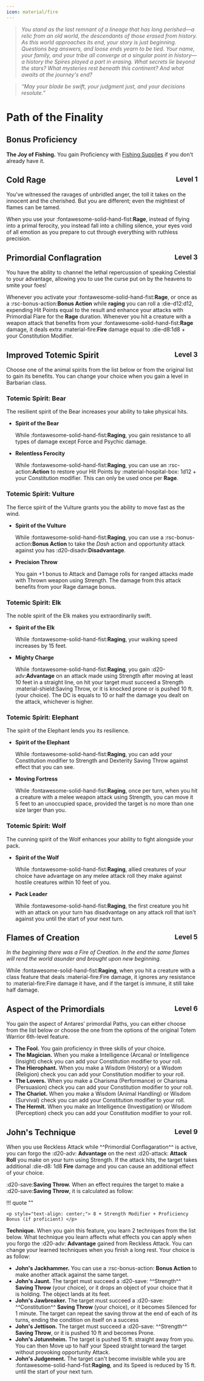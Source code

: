 ```yaml
---
icon: material/fire
---
```


> *You stand as the last remnant of a lineage that has long  perished—a relic from an old world, the descendants of those erased from history. As this world approaches its end, your story is just beginning. Questions beg answers, and loose ends yearn to be tied. Your name, your family, and your tribe all converge at a singular point in history—a history the Spires played a part in erasing. What secrets lie beyond the stars? What mysteries rest beneath this continent? And what awaits at the journey's end?*

> *“May your blade be swift, your judgment just, and your decisions resolute.”*

# Path of the Finality

## Bonus Proficiency

**The Joy of Fishing.** You gain Proficiency with [Fishing Supplies](../../equipment/tools/artisan-tools.md#fishing-supplies) if you don't already have it.

## Cold Rage <span style="float:right;"> <small> Level 1 </small> </span>

You've witnessed the ravages of unbridled anger, the toll it takes on the innocent and the cherished. But you are different; even the mightiest of flames can be tamed.

When you use your :fontawesome-solid-hand-fist:**Rage**, instead of flying into a primal ferocity, you instead fall into a chilling silence, your eyes void of all emotion as you prepare to cut through everything with ruthless precision.

## Primordial Conflagration <span style="float:right;"> <small> Level 3 </small> </span>

You have the ability to channel the lethal repercussion of speaking Celestial to your advantage, allowing you to use the curse put on by the heavens to smite your foes!

Whenever you activate your :fontawesome-solid-hand-fist:**Rage**, or once as a :rsc-bonus-action:**Bonus Action** while **raging** you can roll a :die-d12:d12, expending Hit Points equal to the result and enhance your attacks with Primordial Flare for the **Rage** duration. Whenever you hit a creature with a weapon attack that benefits from your :fontawesome-solid-hand-fist:**Rage** damage, it deals extra :material-fire:**Fire** damage equal to :die-d8:1d8 + your Constitution Modifier.

## Improved Totemic Spirit <span style="float:right;"> <small> Level 3 </small> </span>

Choose one of the animal spirits from the list below or from the original list to gain its benefits. You can change your choice when you gain a level in Barbarian class.

### Totemic Spirit: Bear
    
The resilient spirit of the Bear increases your ability to take physical hits.

- **Spirit of the Bear** 

    While :fontawesome-solid-hand-fist:**Raging**, you gain resistance to all types of damage except Force and Psychic damage.

- **Relentless Ferocity** 

    While :fontawesome-solid-hand-fist:**Raging**, you can use an :rsc-action:**Action** to  restore your Hit Points by :material-hospital-box: 1d12 + your Constitution modifier. This can only be used once per **Rage**.

### Totemic Spirit: Vulture
    
The fierce spirit of the Vulture grants you the ability to move fast as the wind. 

- **Spirit of the Vulture** 

    While :fontawesome-solid-hand-fist:**Raging**, you can use a :rsc-bonus-action:**Bonus Action** to take the *Dash* action and opportunity attack against you has :d20-disadv:**Disadvantage**.

- **Precision Throw** 
    
    You gain +1 bonus to Attack and Damage rolls for ranged attacks made with Thrown weapon using Strength. The damage from this attack benefits from your Rage damage bonus.

### Totemic Spirit: Elk

The noble spirit of the Elk makes you extraordinarily swift. 

- **Spirit of the Elk** 

    While :fontawesome-solid-hand-fist:**Raging**, your walking speed increases by 15 feet.

- **Mighty Charge** 

    While :fontawesome-solid-hand-fist:**Raging**, you gain :d20-adv:**Advantage** on an attack made using Strength after moving at least 10 feet in a straight line, on hit your target must succeed a Strength :material-shield:Saving Throw, or it is knocked prone or is pushed 10 ft. (your choice). The DC is equals to 10 or half the damage you dealt on the attack, whichever is higher.

### Totemic Spirit: Elephant

The spirit of the Elephant lends you its resilience. 

- **Spirit of the Elephant** 

    While :fontawesome-solid-hand-fist:**Raging**, you can add your Constitution modifier to Strength and Dexterity Saving Throw against effect that you can see.

- **Moving Fortress** 

    While :fontawesome-solid-hand-fist:**Raging**, once per turn, when you hit a creature with a melee weapon attack using Strength, you can move it 5 feet to an unoccupied space, provided the target is no more than one size larger than you.

### Totemic Spirit: Wolf
    
The cunning spirit of the Wolf enhances your ability to fight alongside your pack. 

- **Spirit of the Wolf** 

    While :fontawesome-solid-hand-fist:**Raging**, allied creatures of your choice have advantage on any melee attack roll they make against hostile creatures within 10 feet of you.

- **Pack Leader**

    While :fontawesome-solid-hand-fist:**Raging**, the first creature you hit with an attack on your turn has disadvantage on any attack roll that isn't against you until the start of your next turn.

## Flames of Creation <span style="float:right;"> <small> Level 5 </small> </span>

*In the beginning there was a Fire of Creation. In the end the same flames will rend the world asunder and brought upon new beginning.*

While :fontawesome-solid-hand-fist:**Raging**, when you hit a creature with a class feature that deals :material-fire:Fire damage, it ignores any resistance to :material-fire:Fire damage it have, and if the target is immune, it still take half damage.

## Aspect of the Primordials <span style="float:right;"> <small> Level 6 </small> </span>

You gain the aspect of Antares’ primordial Paths, you can either choose from the list below or choose the one from the options of the original Totem Warrior 6th-level feature.

- **The Fool.** You gain proficiency in three skills of your choice.
- **The Magician.** When you make a Intelligence (Arcana) or Intelligence (Insight) check you can add your Constitution modifier to your roll.
- **The Hierophant.** When you make a Wisdom (History) or a Wisdom (Religion) check you can add your Constitution modifier to your roll.
- **The Lovers.** When you make a Charisma (Performance) or Charisma (Persuasion) check you can add your Constitution modifier to your roll.
- **The Chariot.** When you make a Wisdom (Animal Handling) or Wisdom (Survival) check you can add your Constitution modifier to your roll.
- **The Hermit.** When you make an Intelligence (Investigation) or Wisdom (Perception) check you can add your Constitution modifier to your roll.

## John's Technique <span style="float:right;"> <small> Level 9 </small> </span>

When you use Reckless Attack while ^^Primordial Conflagaration^^ is active, you can forgo the :d20-adv: **Advantage** on the next :d20-attack: **Attack Roll** you make on your turn using Strength. If the attack hits, the target takes additional :die-d8: 1d8 **Fire** damage and you can cause an additional effect of your choice. 

:d20-save:**Saving Throw.** When an effect requires the target to make a :d20-save:**Saving Throw**, it is calculated as follow:

!!! quote ""

    <p style="text-align: center;"> 8 + Strength Modifier + Proficiency Bonus (if proficient) </p>

**Technique.** When you gain this feature, you learn 2 techniques from the list below. What technique you learn affects what effects you can apply when you forgo the :d20-adv: **Advantage** gained from Reckless Attack. You can change your learned techniques when you finish a long rest. Your choice is as follow:

- **John's Jackhammer.** You can use a :rsc-bonus-action: **Bonus Action** to make another attack against the same target.
- **John's Jaunt.** The target must succeed a :d20-save: ^^Strength^^ **Saving Throw** (your choice), or it drops an object of your choice that it is holding. The object lands at its feet.
- **John's Jawbreaker.** The target must succeed a :d20-save: ^^Constitution^^ **Saving Throw** (your choice), or it becomes Silenced for 1 minute. The target can repeat the saving throw at the end of each of its turns, ending the condition on itself on a success
- **John's Jettison.** The target must succeed a :d20-save: ^^Strength^^ **Saving Throw**, or it is pushed 10 ft and becomes Prone.
- **John's Jotunnheim.** The target is pushed 15 ft. straight away from you. You can then Move up to half your Speed straight torward the target without provoking opportunity Attack.
- **John's Judgement.** The target can't become invisible while you are :fontawesome-solid-hand-fist:**Raging**, and its Speed is reduced by 15 ft. until the start of your next turn.